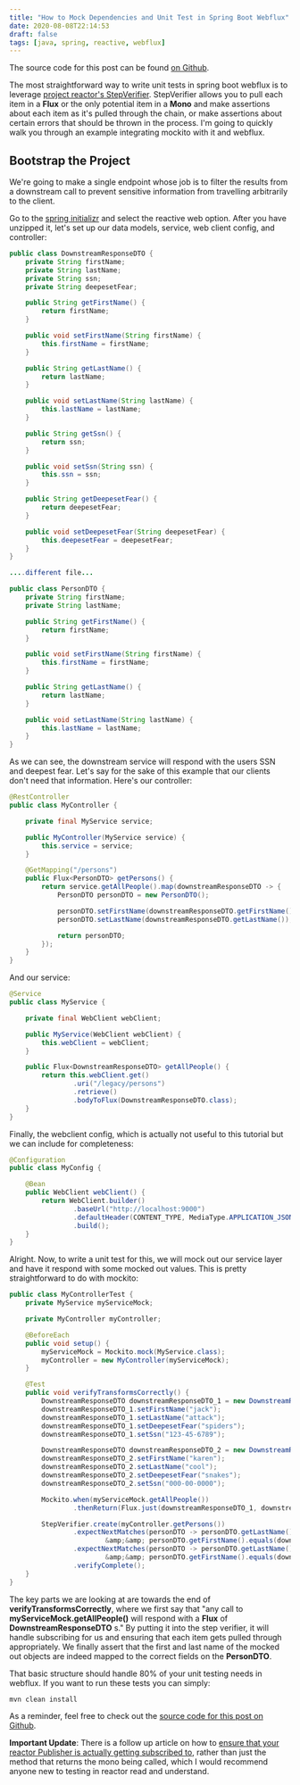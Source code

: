 ```yaml
---
title: "How to Mock Dependencies and Unit Test in Spring Boot Webflux"
date: 2020-08-08T22:14:53
draft: false
tags: [java, spring, reactive, webflux]
---
```


The source code for this post can be found [on Github](https://github.com/nfisher23/reactive-programming-webflux/tree/master/mocking-and-unit-testing).

The most straightforward way to write unit tests in spring boot webflux is to leverage [project reactor's StepVerifier](https://projectreactor.io/docs/test/release/api/reactor/test/StepVerifier.html). StepVerifier allows you to pull each item in a **Flux** or the only potential item in a **Mono** and make assertions about each item as it's pulled through the chain, or make assertions about certain errors that should be thrown in the process. I'm going to quickly walk you through an example integrating mockito with it and webflux.

## Bootstrap the Project

We're going to make a single endpoint whose job is to filter the results from a downstream call to prevent sensitive information from travelling arbitrarily to the client.

Go to the [spring initializr](https://start.spring.io/) and select the reactive web option. After you have unzipped it, let's set up our data models, service, web client config, and controller:

```java
public class DownstreamResponseDTO {
    private String firstName;
    private String lastName;
    private String ssn;
    private String deepesetFear;

    public String getFirstName() {
        return firstName;
    }

    public void setFirstName(String firstName) {
        this.firstName = firstName;
    }

    public String getLastName() {
        return lastName;
    }

    public void setLastName(String lastName) {
        this.lastName = lastName;
    }

    public String getSsn() {
        return ssn;
    }

    public void setSsn(String ssn) {
        this.ssn = ssn;
    }

    public String getDeepesetFear() {
        return deepesetFear;
    }

    public void setDeepesetFear(String deepesetFear) {
        this.deepesetFear = deepesetFear;
    }
}

....different file...

public class PersonDTO {
    private String firstName;
    private String lastName;

    public String getFirstName() {
        return firstName;
    }

    public void setFirstName(String firstName) {
        this.firstName = firstName;
    }

    public String getLastName() {
        return lastName;
    }

    public void setLastName(String lastName) {
        this.lastName = lastName;
    }
}

```

As we can see, the downstream service will respond with the users SSN and deepest fear. Let's say for the sake of this example that our clients don't need that information. Here's our controller:

```java
@RestController
public class MyController {

    private final MyService service;

    public MyController(MyService service) {
        this.service = service;
    }

    @GetMapping("/persons")
    public Flux<PersonDTO> getPersons() {
        return service.getAllPeople().map(downstreamResponseDTO -> {
            PersonDTO personDTO = new PersonDTO();

            personDTO.setFirstName(downstreamResponseDTO.getFirstName());
            personDTO.setLastName(downstreamResponseDTO.getLastName());

            return personDTO;
        });
    }
}

```

And our service:

```java
@Service
public class MyService {

    private final WebClient webClient;

    public MyService(WebClient webClient) {
        this.webClient = webClient;
    }

    public Flux<DownstreamResponseDTO> getAllPeople() {
        return this.webClient.get()
                .uri("/legacy/persons")
                .retrieve()
                .bodyToFlux(DownstreamResponseDTO.class);
    }
}

```

Finally, the webclient config, which is actually not useful to this tutorial but we can include for completeness:

```java
@Configuration
public class MyConfig {

    @Bean
    public WebClient webClient() {
        return WebClient.builder()
                .baseUrl("http://localhost:9000")
                .defaultHeader(CONTENT_TYPE, MediaType.APPLICATION_JSON_VALUE)
                .build();
    }
}

```

Alright. Now, to write a unit test for this, we will mock out our service layer and have it respond with some mocked out values. This is pretty straightforward to do with mockito:

```java
public class MyControllerTest {
    private MyService myServiceMock;

    private MyController myController;

    @BeforeEach
    public void setup() {
        myServiceMock = Mockito.mock(MyService.class);
        myController = new MyController(myServiceMock);
    }

    @Test
    public void verifyTransformsCorrectly() {
        DownstreamResponseDTO downstreamResponseDTO_1 = new DownstreamResponseDTO();
        downstreamResponseDTO_1.setFirstName("jack");
        downstreamResponseDTO_1.setLastName("attack");
        downstreamResponseDTO_1.setDeepesetFear("spiders");
        downstreamResponseDTO_1.setSsn("123-45-6789");

        DownstreamResponseDTO downstreamResponseDTO_2 = new DownstreamResponseDTO();
        downstreamResponseDTO_2.setFirstName("karen");
        downstreamResponseDTO_2.setLastName("cool");
        downstreamResponseDTO_2.setDeepesetFear("snakes");
        downstreamResponseDTO_2.setSsn("000-00-0000");

        Mockito.when(myServiceMock.getAllPeople())
                .thenReturn(Flux.just(downstreamResponseDTO_1, downstreamResponseDTO_2));

        StepVerifier.create(myController.getPersons())
                .expectNextMatches(personDTO -> personDTO.getLastName().equals(downstreamResponseDTO_1.getLastName())
                        &amp;&amp; personDTO.getFirstName().equals(downstreamResponseDTO_1.getFirstName()))
                .expectNextMatches(personDTO -> personDTO.getLastName().equals(downstreamResponseDTO_2.getLastName())
                        &amp;&amp; personDTO.getFirstName().equals(downstreamResponseDTO_2.getFirstName()))
                .verifyComplete();
    }
}

```

The key parts we are looking at are towards the end of **verifyTransformsCorrectly**, where we first say that "any call to **myServiceMock.getAllPeople()** will respond with
a **Flux** of **DownstreamResponseDTO** s." By putting it into the step verifier, it will handle subscribing for us and ensuring that each item gets pulled through appropriately.
We finally assert that the first and last name of the mocked out objects are indeed mapped to the correct fields on the **PersonDTO**.

That basic structure should handle 80% of your unit testing needs in webflux. If you want to run these tests you can simply:

```bash
mvn clean install

```

As a reminder, feel free to check out the [source code for this post on Github](https://github.com/nfisher23/reactive-programming-webflux/tree/master/mocking-and-unit-testing).

**Important Update**: There is a follow up article on how to [ensure that your reactor Publisher is actually getting subscribed to](https://nickolasfisher.com/blog/How-to-Unit-Test-that-a-Reactor-Mono-was-Actually-Subscribed-to), rather than just the method that returns the mono being called, which I would recommend anyone new to testing in reactor read and understand.
